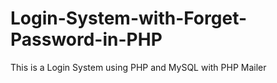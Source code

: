# Login-System-with-Forget-Password-in-PHP
This is a Login System using PHP and MySQL with PHP Mailer
